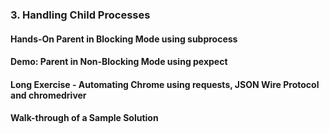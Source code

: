 
### 3. Handling Child Processes

#### Hands-On Parent in Blocking Mode using subprocess

#### Demo:  Parent in Non-Blocking Mode using pexpect

#### Long Exercise - Automating Chrome using requests, JSON Wire Protocol and chromedriver

#### Walk-through of a Sample Solution
